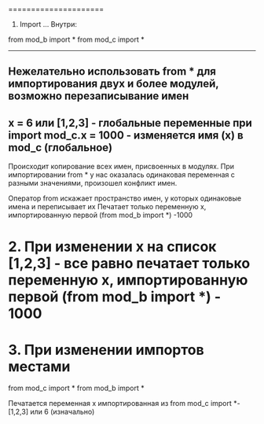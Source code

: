 =====================
1. Import …
Внутри:

from mod_b import *
from mod_c import *

*** 
Нежелательно использовать from * для импортирования двух и более модулей, возможно перезаписывание имен 
---
x = 6 или [1,2,3] - глобальные переменные
при import mod_c.x = 1000 - изменяется имя (x) в mod_c (глобальное)
---
Происходит копирование всех имен, присвоенных в модулях. 
При импортировании from * у нас оказалась одинаковая переменная с разными значениями, произошел конфликт имен.

Оператор from искажает пространство имен, у которых одинаковые имена и переписывает их
Печатает только переменную x, импортированную первой (from mod_b import *) -1000 

# 2. При изменении х на список [1,2,3] - все равно печатает только переменную х, импортированную первой (from mod_b import *)  - 1000

# 3. При изменении импортов местами

from mod_c import *
from mod_b import *

Печатается переменная х импортированная из from mod_c import *- [1,2,3] или 6 (изначально)

